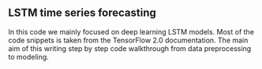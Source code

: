 ## LSTM time series forecasting
In this code we mainly focused on deep learning LSTM models. Most of the code snippets  is taken from the TensorFlow 2.0 documentation. The main aim of this writing step by step code walkthrough from data preprocessing to modeling.
